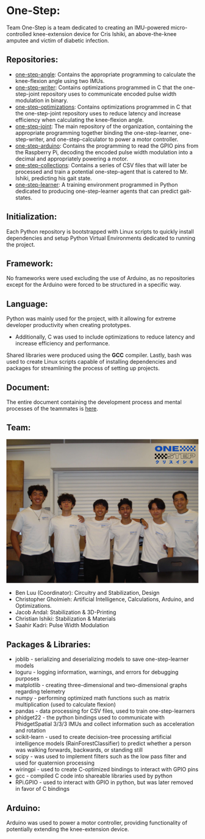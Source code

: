 # One-Step:
Team One-Step is a team dedicated to creating an IMU-powered micro-controlled knee-extension device for Cris Ishiki, an above-the-knee amputee and victim of diabetic infection.

## Repositories:
- [one-step-angle](https://www.github.com/whs-one-step/one-step-angle): Contains the appropriate programming to calculate the knee-flexion angle using two IMUs.
- [one-step-writer](https://www.github.com/whs-one-step/one-step-writer): Contains optimizations programmed in C that the one-step-joint repository uses to communicate encoded pulse width modulation in binary.
- [one-step-optimizations](https://www.github.com/whs-one-step/one-step-optimizations): Contains optimizations programmed in C that the one-step-joint repository uses to reduce latency and increase efficiency when calculating the knee-flexion angle.
- [one-step-joint](https://www.github.com/whs-one-step/one-step-joint): The main repository of the organization, containing the appropriate programming together binding the one-step-learner, one-step-writer, and one-step-calculator to power a motor controller.
- [one-step-arduino](https://www.github.com/whs-one-step/one-step-arduino): Contains the programming to read the GPIO pins from the Raspberry Pi, decoding the encoded pulse width modulation into a decimal and appropriately powering a motor.
- [one-step-collections](https://www.github.com/whs-one-step/one-step-collections): Contains a series of CSV files that will later be processed and train a potential one-step-agent that is catered to Mr. Ishiki, predicting his gait state.
- [one-step-learner](https://www.github.com/whs-one-step/one-step-learner): A training environment programmed in Python dedicated to producing one-step-learner agents that can predict gait-states.

## Initialization:
Each Python repository is bootstrapped with Linux scripts to quickly install dependencies and setup Python Virtual Environments dedicated to running the project.

## Framework:
No frameworks were used excluding the use of Arduino, as no repositories except for the Arduino were forced to be structured in a specific way.

## Language:
Python was mainly used for the project, with it allowing for extreme developer productivity when creating prototypes.
* Additionally, C was used to include optimizations to reduce latency and increase efficiency and performance.

Shared libraries were produced using the **GCC** compiler. Lastly, bash was used to create Linux scripts capable of installing dependencies and packages for streamlining the process of setting up projects.

## Document:
The entire document containing the development process and mental processes of the teammates is [here](https://docs.google.com/document/d/19fnh3jgbUX5eb0fLQix96BV6Mby11RzgMaiaW786JXY/edit?usp=sharing).

## Team:
![One-Step](https://github.com/WHS-One-Step/.github/blob/master/team.png)
- Ben Luu (Coordinator): Circuitry and Stabilization, Design
- Christopher Gholmieh: Artificial Intelligence, Calculations, Arduino, and Optimizations.
- Jacob Andal: Stabilization & 3D-Printing
- Christian Ishiki: Stabilization & Materials
- Saahir Kadri: Pulse Width Modulation

## Packages & Libraries:
- joblib - serializing and deserializing models to save one-step-learner models
- loguru - logging information, warnings, and errors for debugging purposes
- matplotlib - creating three-dimensional and two-dimensional graphs regarding telemetry
- numpy - performing optimized math functions such as matrix multiplication (used to calculate flexion)
- pandas - data processing for CSV files, used to train one-step-learners
- phidget22 - the python bindings used to communicate with PhidgetSpatial 3/3/3 IMUs and collect information such as acceleration and rotation
- scikit-learn - used to create decision-tree processing artificial intelligence models (RainForestClassifier) to predict whether a person was walking forwards, backwards, or standing still
- scipy - was used to implement filters such as the low pass filter and used for quaternion processing
- wiringpi - used to create C-optimized bindings to interact with GPIO pins
- gcc - compiled C code into shareable libraries used by python
- RPi.GPIO - used to interact with GPIO in python, but was later removed in favor of C bindings

## Arduino:
Arduino was used to power a motor controller, providing functionality of potentially extending the knee-extension device.
